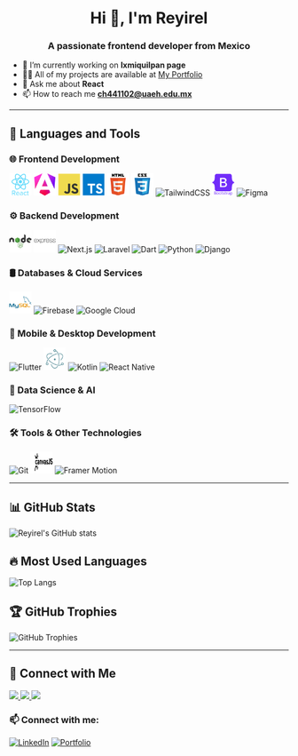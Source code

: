 <h1 align="center">Hi 👋, I'm Reyirel</h1>
<h3 align="center">A passionate frontend developer from Mexico</h3>

- 🔭 I’m currently working on **Ixmiquilpan page**  
- 👨‍💻 All of my projects are available at [My Portfolio](https://luis-portfolio-green.vercel.app/)  
- 💬 Ask me about **React**  
- 📫 How to reach me **ch441102@uaeh.edu.mx**  

---

## 🚀 Languages and Tools

### 🌐 Frontend Development
<p align="left">
  <img src="https://raw.githubusercontent.com/devicons/devicon/master/icons/react/react-original-wordmark.svg" alt="React" width="40" height="40"/>
  <img src="https://raw.githubusercontent.com/devicons/devicon/master/icons/angular/angular-original.svg" alt="Angular" width="40" height="40"/>
  <img src="https://raw.githubusercontent.com/devicons/devicon/master/icons/javascript/javascript-original.svg" alt="JavaScript" width="40" height="40"/> 
  <img src="https://raw.githubusercontent.com/devicons/devicon/master/icons/typescript/typescript-original.svg" alt="TypeScript" width="40" height="40"/> 
  <img src="https://raw.githubusercontent.com/devicons/devicon/master/icons/html5/html5-original-wordmark.svg" alt="HTML5" width="40" height="40"/>
  <img src="https://raw.githubusercontent.com/devicons/devicon/master/icons/css3/css3-original-wordmark.svg" alt="CSS3" width="40" height="40"/>
  <img src="https://www.vectorlogo.zone/logos/tailwindcss/tailwindcss-icon.svg" alt="TailwindCSS" width="40" height="40"/>
  <img src="https://raw.githubusercontent.com/devicons/devicon/master/icons/bootstrap/bootstrap-plain-wordmark.svg" alt="Bootstrap" width="40" height="40"/>
  <img src="https://www.vectorlogo.zone/logos/figma/figma-icon.svg" alt="Figma" width="40" height="40"/>
</p>

### ⚙️ Backend Development
<p align="left">
  <img src="https://raw.githubusercontent.com/devicons/devicon/master/icons/nodejs/nodejs-original-wordmark.svg" alt="Node.js" width="40" height="40"/> 
  <img src="https://raw.githubusercontent.com/devicons/devicon/master/icons/express/express-original-wordmark.svg" alt="Express.js" width="40" height="40"/>
  <img src="https://cdn.worldvectorlogo.com/logos/nextjs-2.svg" alt="Next.js" width="40" height="40"/>
  <img src="https://www.vectorlogo.zone/logos/laravel/laravel-icon.svg" alt="Laravel" width="40" height="40"/>
  <img src="https://www.vectorlogo.zone/logos/dartlang/dartlang-icon.svg" alt="Dart" width="40" height="40"/>
  <img src="https://www.vectorlogo.zone/logos/python/python-icon.svg" alt="Python" width="40" height="40"/>
  <img src="https://www.vectorlogo.zone/logos/djangoproject/djangoproject-icon.svg" alt="Django" width="40" height="40"/>
</p>

### 🛢️ Databases & Cloud Services
<p align="left">
  <img src="https://raw.githubusercontent.com/devicons/devicon/master/icons/mysql/mysql-original-wordmark.svg" alt="MySQL" width="40" height="40"/>
  <img src="https://www.vectorlogo.zone/logos/firebase/firebase-icon.svg" alt="Firebase" width="40" height="40"/>
  <img src="https://www.vectorlogo.zone/logos/google_cloud/google_cloud-icon.svg" alt="Google Cloud" width="40" height="40"/>
</p>

### 📱 Mobile & Desktop Development
<p align="left">
  <img src="https://www.vectorlogo.zone/logos/flutterio/flutterio-icon.svg" alt="Flutter" width="40" height="40"/>
  <img src="https://raw.githubusercontent.com/devicons/devicon/master/icons/electron/electron-original.svg" alt="Electron.js" width="40" height="40"/>
  <img src="https://www.vectorlogo.zone/logos/kotlinlang/kotlinlang-icon.svg" alt="Kotlin" width="40" height="40"/>
  <img src="https://reactnative.dev/img/header_logo.svg" alt="React Native" width="40" height="40"/>
</p>

### 🔬 Data Science & AI
<p align="left">
  <img src="https://www.vectorlogo.zone/logos/tensorflow/tensorflow-icon.svg" alt="TensorFlow" width="40" height="40"/>
</p>

### 🛠 Tools & Other Technologies
<p align="left">
  <img src="https://www.vectorlogo.zone/logos/git-scm/git-scm-icon.svg" alt="Git" width="40" height="40"/>
  <img src="https://raw.githubusercontent.com/Hardik0307/Hardik0307/master/assets/canvasjs-charts.svg" alt="CanvasJS" width="40" height="40"/>
  <img src="https://www.vectorlogo.zone/logos/framer/framer-icon.svg" alt="Framer Motion" width="40" height="40"/>
</p>

---

## 📊 GitHub Stats  
![Reyirel's GitHub stats](https://github-readme-stats.vercel.app/api?username=Reyirel&show_icons=true&theme=radical)  

## 🔥 Most Used Languages  
![Top Langs](https://github-readme-stats.vercel.app/api/top-langs/?username=Reyirel&layout=compact&theme=radical)  

## 🏆 GitHub Trophies  
![GitHub Trophies](https://github-profile-trophy.vercel.app/?username=Reyirel&theme=radical)  

---

## 🔗 Connect with Me
<p align="left">
  <a href="https://linkedin.com/in/tuusuario" target="_blank">
    <img src="https://img.shields.io/badge/-LinkedIn-blue?logo=linkedin&logoColor=white&style=for-the-badge">
  </a>
  <a href="https://tuportafolio.com" target="_blank">
    <img src="https://img.shields.io/badge/-Portfolio-FF5722?style=for-the-badge">
  </a>
  <a href="mailto:ch441102@uaeh.edu.mx">
    <img src="https://img.shields.io/badge/-Email-red?style=for-the-badge">
  </a>
</p>


### 📫 Connect with me:
[![LinkedIn](https://img.shields.io/badge/-LinkedIn-blue?logo=linkedin&logoColor=white&style=for-the-badge)](https://linkedin.com/in/tuusuario)
[![Portfolio](https://img.shields.io/badge/-Portfolio-FF5722?style=for-the-badge)](https://luis-portfolio-green.vercel.app/)


